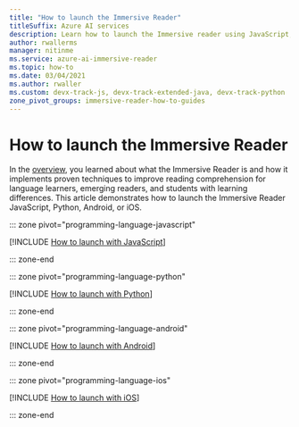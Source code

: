 ```yaml
---
title: "How to launch the Immersive Reader"
titleSuffix: Azure AI services
description: Learn how to launch the Immersive reader using JavaScript, Python, Android, or iOS. Immersive Reader uses proven techniques to improve reading comprehension for language learners, emerging readers, and students with learning differences.
author: rwallerms
manager: nitinme
ms.service: azure-ai-immersive-reader
ms.topic: how-to
ms.date: 03/04/2021
ms.author: rwaller
ms.custom: devx-track-js, devx-track-extended-java, devx-track-python
zone_pivot_groups: immersive-reader-how-to-guides
---
```


# How to launch the Immersive Reader

In the [overview](./overview.md), you learned about what the Immersive Reader is and how it implements proven techniques to improve reading comprehension for language learners, emerging readers, and students with learning differences. This article demonstrates how to launch the Immersive Reader JavaScript, Python, Android, or iOS. 

::: zone pivot="programming-language-javascript"

[!INCLUDE [How to launch with JavaScript](includes/how-to/how-to-launch-immersive-reader-nodejs.md)]

::: zone-end

::: zone pivot="programming-language-python"

[!INCLUDE [How to launch with Python](includes/how-to/how-to-launch-immersive-reader-python.md)]

::: zone-end

::: zone pivot="programming-language-android"

[!INCLUDE [How to launch with Android](includes/how-to/how-to-launch-immersive-reader-android.md)]

::: zone-end

::: zone pivot="programming-language-ios"

[!INCLUDE [How to launch with iOS](includes/how-to/how-to-launch-immersive-reader-ios.md)]

::: zone-end
